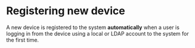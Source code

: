 # Registering new device

A new device is registered to the system **automatically** when a user is logging in from the device using a local or LDAP account to the system for the first time.

